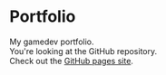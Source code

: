 # Portfolio
My gamedev portfolio.<br>
You're looking at the GitHub repository.<br>
Check out the <a href="charlesgamedev.github.io/Portfolio">GitHub pages site</a>.
